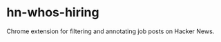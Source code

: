 hn-whos-hiring
==============

Chrome extension for filtering and annotating job posts on Hacker News.
